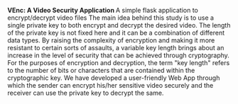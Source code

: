 <strong> VEnc: A Video Security Application </strong>
A simple flask application to encrypt/decrypt video files
The main idea behind this study is to use a single private key to both encrypt
and decrypt the desired video. The length of the private key is not fixed here and it can
be a combination of different data types. By raising the complexity of encryption and
making it more resistant to certain sorts of assaults, a variable key length brings about
an increase in the level of security that can be achieved through cryptography. For the
purposes of encryption and decryption, the term "key length" refers to the number of
bits or characters that are contained within the cryptographic key. We have developed
a user-friendly Web App through which the sender can encrypt his/her sensitive video
securely and the receiver can use the private key to decrypt the same.


